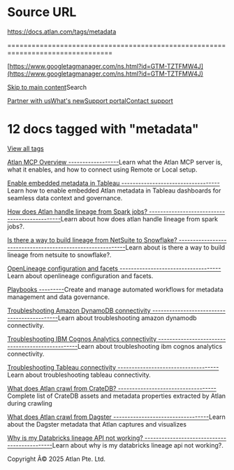 # Source URL
https://docs.atlan.com/tags/metadata

================================================================================

<!--
canonical: https://docs.atlan.com/tags/metadata
link-alternate: https://docs.atlan.com/tags/metadata
meta-docsearch:docusaurus_tag: doc_tag_doc_list
meta-docsearch:language: en
meta-docsearch:version: current
meta-docusaurus_locale: en
meta-docusaurus_tag: doc_tag_doc_list
meta-docusaurus_version: current
meta-generator: Docusaurus v3.8.1
meta-og-locale: en
meta-og-title: 12 docs tagged with "metadata" | Atlan Documentation
meta-og-url: https://docs.atlan.com/tags/metadata
meta-twitter:card: summary_large_image
meta-viewport: width=device-width,initial-scale=1
title: 12 docs tagged with "metadata" | Atlan Documentation
-->

[https://www.googletagmanager.com/ns.html?id=GTM-TZTFMW4J](https://www.googletagmanager.com/ns.html?id=GTM-TZTFMW4J)

[Skip to main content](#__docusaurus_skipToContent_fallback)Search

[Partner with us](https://docs.google.com/forms/d/e/1FAIpQLScuAIhCm2GS7YFstrOjawbP8J7PUmOynQo7wI2yGCcCyEcVSw/viewform)[What's new](https://shipped.atlan.com/)[Support portal](https://atlan.zendesk.com/auth/v2/login/signin?return_to=https%3A%2F%2Fatlan.zendesk.com%2Fhc%2Fen-us&theme=hc&locale=en-us&brand_id=1900000425113&auth_origin=1900000425113%2Cfalse%2Ctrue)[Contact support](/support/submit-request)

12 docs tagged with "metadata"
==============================

[View all tags](/tags)

[Atlan MCP Overview
------------------](/product/capabilities/atlan-ai/how-tos/atlan-mcp-overview)Learn what the Atlan MCP server is, what it enables, and how to connect using Remote or Local setup.

[Enable embedded metadata in Tableau
-----------------------------------](/product/integrations/automation/browser-extension/how-tos/enable-embedded-metadata-in-tableau)Learn how to enable embedded Atlan metadata in Tableau dashboards for seamless data context and governance.

[How does Atlan handle lineage from Spark jobs?
----------------------------------------------](/product/capabilities/lineage/faq/spark-lineage-handling)Learn about how does atlan handle lineage from spark jobs?.

[Is there a way to build lineage from NetSuite to Snowflake?
-----------------------------------------------------------](/product/capabilities/lineage/faq/netsuite-to-snowflake-lineage)Learn about is there a way to build lineage from netsuite to snowflake?.

[OpenLineage configuration and facets
------------------------------------](/product/connections/references/openlineage-configuration-and-facets)Learn about openlineage configuration and facets.

[Playbooks
---------](/product/capabilities/playbooks)Create and manage automated workflows for metadata management and data governance.

[Troubleshooting Amazon DynamoDB connectivity
--------------------------------------------](/apps/connectors/database/amazon-dynamodb/troubleshooting/troubleshooting-amazon-dynamodb-connectivity)Learn about troubleshooting amazon dynamodb connectivity.

[Troubleshooting IBM Cognos Analytics connectivity
-------------------------------------------------](/apps/connectors/business-intelligence/ibm-cognos-analytics/troubleshooting/troubleshooting-ibm-cognos-analytics-connectivity)Learn about troubleshooting ibm cognos analytics connectivity.

[Troubleshooting Tableau connectivity
------------------------------------](/apps/connectors/business-intelligence/tableau/troubleshooting/troubleshooting-tableau-connectivity)Learn about troubleshooting tableau connectivity.

[What does Atlan crawl from CrateDB?
-----------------------------------](/apps/connectors/database/cratedb/references/what-does-atlan-crawl-from-cratedb)Complete list of CrateDB assets and metadata properties extracted by Atlan during crawling

[What does Atlan crawl from Dagster
----------------------------------](/apps/connectors/lineage/dagster/references/what-does-atlan-crawl-from-dagster)Learn about the Dagster metadata that Atlan captures and visualizes

[Why is my Databricks lineage API not working?
---------------------------------------------](/product/capabilities/lineage/troubleshooting/why-is-my-databricks-lineage-api-not-working)Learn about why is my databricks lineage api not working?.

Copyright Â© 2025 Atlan Pte. Ltd.

